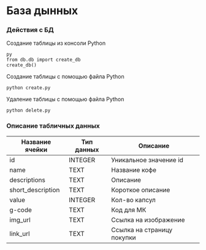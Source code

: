 # База дынных
### Действия с БД
Создание таблицы из консоли Python
```
py
from db.db import create_db
create_db()
```

Создание таблицы c помощью файла Python
```
python create.py
```

Удаление таблицы c помощью файла Python
```
python delete.py
```

### Описание табличных данных
| Название ячейки | Тип данных | Описание |
| --- | --- | --- |
| id |  INTEGER | Уникальное значение id |
| name | TEXT | Название кофе |
| descriptions | TEXT | Описание |
| short_description | TEXT | Короткое описание |
| value | INTEGER | Кол-во капсул |
| g-code | TEXT | Код для МК |
| img_url | TEXT | Ссылка на изображение |
| link_url | TEXT | Ссылка на страницу покупки |
